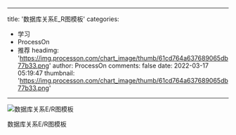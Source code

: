 
---
title: '数据库关系E_R图模板'
categories: 
 - 学习
 - ProcessOn
 - 推荐
headimg: 'https://img.processon.com/chart_image/thumb/61cd764a637689065db77b33.png'
author: ProcessOn
comments: false
date: 2022-03-17 05:19:47
thumbnail: 'https://img.processon.com/chart_image/thumb/61cd764a637689065db77b33.png'
---

<div>   
<img class="thumb" alt="数据库关系E/R图模板" src="https://img.processon.com/chart_image/thumb/61cd764a637689065db77b33.png" referrerpolicy="no-referrer">
<p>数据库关系E/R图模板</p>  
</div>
            